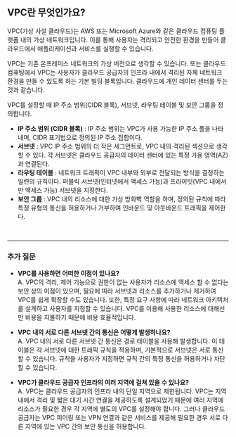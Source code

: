 ## **VPC란 무엇인가요?**

VPC(가상 사설 클라우드)는 AWS 또는 Microsoft Azure와 같은 클라우드 컴퓨팅 플랫폼 내의 가상 네트워크입니다. 이를 통해 사용자는 격리되고 안전한 환경을 만들어 클라우드에서 애플리케이션과 서비스를 실행할 수 있습니다. 

VPC는 기존 온프레미스 네트워크의 가상 버전으로 생각할 수 있습니다. 또는 클라우드 컴퓨팅에서 VPC는 사용자가 클라우드 공급자의 인프라 내에서 격리된 자체 네트워크 환경을 만들 수 있도록 하는 기본 빌딩 블록입니다. 클라우드에 개인 데이터 센터를 두는 것과 같습니다.  

VPC를 설정할 때 IP 주소 범위(CIDR 블록), 서브넷, 라우팅 테이블 및 보안 그룹을 정의합니다.

- **IP 주소 범위 (CIDR 블록)** : IP 주소 범위는 VPC가 사용 가능한 IP 주소 풀을 나타내며, CIDR 표기법으로 정의된 IP 주소 집합이다.
- **서브넷** : VPC IP 주소 범위의 더 작은 세그먼트로, VPC 내의 격리된 섹션으로 생각할 수 있다. 각 서브넷은 클라우드 공급자의 데이터 센터에 있는 특정 가용 영역(AZ)과 연결된다.
- **라우팅 테이블** : 네트워크 트래픽이 VPC 내부와 외부로 전달되는 방식을 결정하는 일련의 규칙이다. 퍼블릭 서브넷(인터넷에서 액세스 가능)과 프라이빗(VPC 내에서만 액세스 가능) 서브넷을 지정한다.
- **보안 그룹** : VPC 내의 리소스에 대한 가상 방화벽 역할을 하며, 정의된 규칙에 따라 특정 유형의 통신을 허용하거나 거부하여 인바운드 및 아웃바운드 트래픽을 제어한다. 

<br>

---
### **추가 질문**

- **VPC를 사용하면 어떠한 이점이 있나요?**  
    A. VPC의 격리, 제어 기능으로 권한이 없는 사용자가 리소스에 액세스 할 수 없다는 보안 상의 이점이 있으며, 필요에 따라 서브넷과 리소스를 추가하거나 제거하여 VPC를 쉽게 확장할 수도 있습니다. 또한, 특정 요구 사항에 따라 네트워크 아키텍처를 설계하고 사용자를 지정할 수 있습니다. VPC를 이용해 사용한 리소스에 대해선만 비용을 지불하기 때문에 비용 효율적입니다.


- **VPC 내의 서로 다른 서브넷 간의 통신은 어떻게 발생하나요?**  
    A. VPC 내의 서로 다른 서브넷 간 통신은 경로 테이블을 사용해 발생합니다. 이 테이블은 각 서브넷에 대한 트래픽 규칙을 적용하며, 기본적으로 서브넷은 서로 통신할 수 있습니다. 규칙을 사용자가 지정하면 규칙 간의 특정 통신을 허용하거나 차단할 수 있습니다.

    
- **VPC가 클라우드 공급자 인프라의 여러 지역에 걸쳐 있을 수 있나요?**  
    A. VPC는 클라우드 공급자의 인프라 내의 단일 지역으로 제한됩니다. VPC는 지역 내에서 격리 및 짧은 대기 시간 연결을 제공하도록 설계되었기 때문에 여러 지역에 리소스가 필요한 경우 각 지역에 별도의 VPC를 설정해야 합니다. 그러나 클라우드 공급자는 VPC 피어링 또는 VPN 연결과 같은 서비스를 제공해 필요한 경우 서로 다른 지역에 있는 VPC 간의 보안 통신을 허용합니다. 
